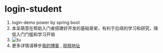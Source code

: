 # login-student
1. login-demo power by spring boot
2. 本呆萌意在帮助入门者搭建好开发的基础骨架，有利于后续的学习和研究，降低入门门槛和学习开销
3. ![tu](http://res.cloudinary.com/shi1996/image/upload/v1511070026/%E9%A6%96%E9%A1%B5_g7azoq.jpg)
4. 更多详情请移步[我的博客](http://shic.top) , [视频地址](http://shic.top/2017/11/19/smallDemoAboutJavaWeb/)
